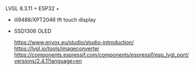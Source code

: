 LVGL 8.3.11 + ESP32 +

- ili9488/XPT2046 tft touch display
- SSD1306 OLED

  https://www.envox.eu/studio/studio-introduction/
  https://lvgl.io/tools/imageconverter
  https://components.espressif.com/components/espressif/esp_lvgl_port/versions/2.4.1?language=en
  
  
